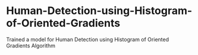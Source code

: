 # Human-Detection-using-Histogram-of-Oriented-Gradients
Trained a model for Human Detection using Histogram of Oriented Gradients Algorithm
